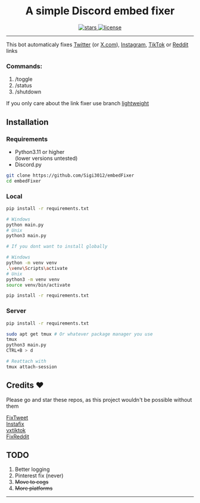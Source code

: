 <div align=center>
  <h1>A simple Discord embed fixer </h1>
    <a href="https://github.com/Sigi3012/EmbedFixer/stargazers" target="_blank">
      <img alt="stars" src="https://img.shields.io/github/stars/sigi3012/embedfixer" />
    </a>
    <a href="https://github.com/Sigi3012/embedFixer/blob/main/LICENSE" target="_blank">
    <img alt="license" src="https://img.shields.io/github/license/Sigi3012/EmbedFixer" />
   </a>
</div>

---

This bot automaticaly fixes [Twitter](https://twitter.com) (or [X.com](https://x.com)), [Instagram](https://instagram.com), [TikTok](https://tiktok.com) or [Reddit](https://reddit.com) links

### Commands:
1. /toggle
2. /status
3. /shutdown

If you only care about the link fixer use branch [lightweight](https://github.com/Sigi3012/embedFixer/tree/lightweight)

## Installation
### Requirements
* Python3.11 or higher <br> (lower versions untested)
* Discord.py
```sh
git clone https://github.com/Sigi3012/embedFixer
cd embedFixer
```
### Local
```sh
pip install -r requirements.txt

# Windows
python main.py
# Unix
python3 main.py
```
```sh
# If you dont want to install globally

# Windows
python -m venv venv
.\venv\Scripts\activate
# Unix
python3 -m venv venv
source venv/bin/activate

pip install -r requirements.txt
```
### Server
```sh
pip install -r requirements.txt

sudo apt get tmux # Or whatever package manager you use
tmux
python3 main.py
CTRL+B > d

# Reattach with 
tmux attach-session
```

## Credits ❤️

Please go and star these repos, as this project wouldn't be possible without them

[FixTweet](https://github.com/FixTweet/FixTweet) \
[Instafix](https://github.com/Wikidepia/InstaFix) \
[vxtiktok](https://github.com/dylanpdx/vxtiktok) \
[FixReddit](https://github.com/MinnDevelopment/fxreddit)

## TODO
1. Better logging
2. Pinterest fix (never)
3. <s>Move to cogs</s>
4. <s>More platforms</s>

---

